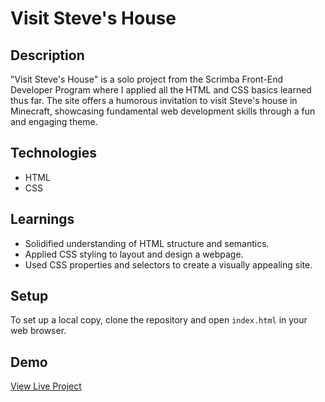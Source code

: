 # Visit Steve's House

## Description
"Visit Steve's House" is a solo project from the Scrimba Front-End Developer Program where I applied all the HTML and CSS basics learned thus far. The site offers a humorous invitation to visit Steve's house in Minecraft, showcasing fundamental web development skills through a fun and engaging theme.

## Technologies
- HTML
- CSS

## Learnings
- Solidified understanding of HTML structure and semantics.
- Applied CSS styling to layout and design a webpage.
- Used CSS properties and selectors to create a visually appealing site.

## Setup
To set up a local copy, clone the repository and open `index.html` in your web browser.

## Demo
[View Live Project](https://reliable-toffee-e17a36.netlify.app/)

